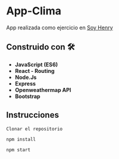# App-Clima
App realizada como ejercicio en [Soy Henry](https://www.soyhenry.com/)

## Construido con 🛠️   
* **JavaScript (ES6)**
* **React - Routing**
* **Node.Js**
* **Express**
* **Openweathermap API**
* **Bootstrap**

## Instrucciones
```
Clonar el repositorio
```
```
npm install
```
```
npm start
```
